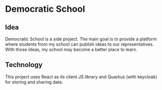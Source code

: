 # Democratic School
## Idea
Democratic School is a side project. The main goal is to provide a platform where students from my school can publish ideas to our representatives. With those ideas, my school may become a better place to learn.
## Technology
This project uses React as its client JS library and Quarkus (with keycloak) for storing and sharing data.
